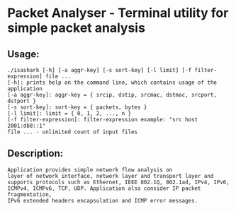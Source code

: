 
# Packet Analyser - Terminal utility for simple packet analysis

## Usage:

	./isashark [-h] [-a aggr-key] [-s sort-key] [-l limit] [-f filter-expression] file ...
	[-h]: prints help on the command line, which contains usage of the application
	[-a aggr-key]: aggr-key = { srcip, dstip, srcmac, dstmac, srcport, dstport }
	[-s sort-key]: sort-key = { packets, bytes }
	[-l limit]: limit = { 0, 1, 2, ..., n }
	[-f filter-expression]: filter-expression example: "src host 2001:db8::1"
	file ... - unlimited count of input files

## Description:

	Application provides simple network flow analysis on 
	layer of network interface, network layer and transport layer and 
	supports protocols such as Ethernet, IEEE 802.1Q, 802.1ad, IPv4, IPv6,
	ICMPv4, ICMPv6, TCP, UDP. Application also consider IP packet fragmentation,
	IPv6 extended headers encapsulation and ICMP error messages.